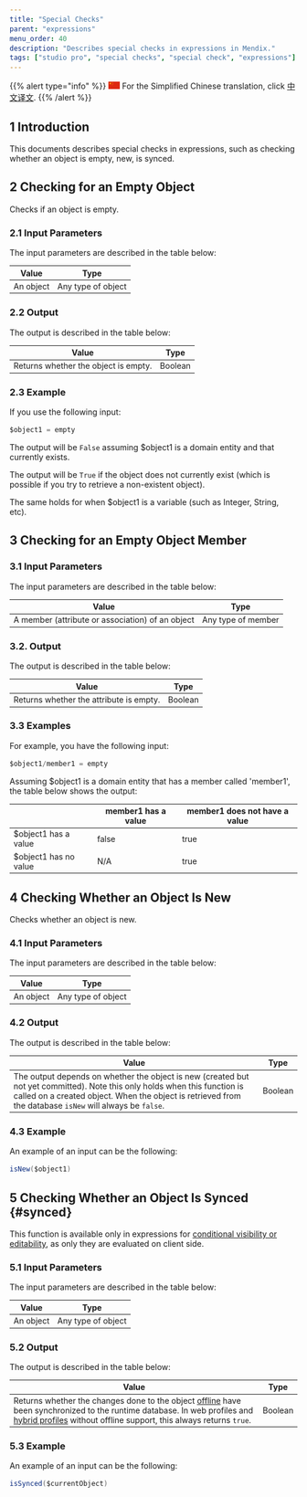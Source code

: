 ```yaml
---
title: "Special Checks"
parent: "expressions"
menu_order: 40
description: "Describes special checks in expressions in Mendix."
tags: ["studio pro", "special checks", "special check", "expressions"]
---
```


{{% alert type="info" %}}
<img src="attachments/chinese-translation/china.png" style="display: inline-block; margin: 0" /> For the Simplified Chinese translation, click [中文译文](https://cdn.mendix.tencent-cloud.com/documentation/).
{{% /alert %}}

## 1 Introduction

This documents describes special checks in expressions, such as checking whether an object is empty, new, is synced. 

## 2 Checking for an Empty Object

Checks if an object is empty. 

### 2.1 Input Parameters

The input parameters are described in the table below:

| Value     | Type               |
| --------- | ------------------ |
| An object | Any type of object |

### 2.2 Output

The output is described in the table below:

| Value                                | Type    |
| ------------------------------------ | ------- |
| Returns whether the object is empty. | Boolean |

### 2.3 Example

If you use the following input:

```java
$object1 = empty
```

The output will be `False` assuming $object1 is a domain entity and that currently exists.

The output will be `True` if the object does not currently exist (which is possible if you try to retrieve a non-existent object).

The same holds for when $object1 is a variable (such as Integer, String, etc).

## 3 Checking for an Empty Object Member

### 3.1 Input Parameters

The input parameters are described in the table below:

| Value                                            | Type               |
| ------------------------------------------------ | ------------------ |
| A member (attribute or association) of an object | Any type of member |

### 3.2. Output

The output is described in the table below:

| Value                                   | Type    |
| --------------------------------------- | ------- |
| Returns whether the attribute is empty. | Boolean |

### 3.3 Examples

For example, you have the following input:

```java
$object1/member1 = empty
```

Assuming $object1 is a domain entity that has a member called 'member1', the table below shows the output:

|   | member1 has a value | member1 does not have a value |
| --- | --- | --- |
| $object1 has a value | false | true |
| $object1 has no value | N/A | true |

## 4 Checking Whether an Object Is New<a name="new"></a>

Checks whether an object is new. 

### 4.1 Input Parameters

The input parameters are described in the table below:

| Value     | Type               |
| --------- | ------------------ |
| An object | Any type of object |

### 4.2 Output

The output is described in the table below:

| Value                                                        | Type    |
| ------------------------------------------------------------ | ------- |
| The output depends on whether the object is new (created but not yet committed). Note this only holds when this function is called on a created object. When the object is retrieved from the database `isNew` will always be `false`. | Boolean |

### 4.3 Example

An example of an input can be the following:

```java
isNew($object1)
```

## 5 Checking Whether an Object Is Synced {#synced}

This function is available only in expressions for [conditional visibility or editability](common-widget-properties), as only they are evaluated on client side.

### 5.1 Input Parameters

The input parameters are described in the table below:

| Value     | Type               |
| --------- | ------------------ |
| An object | Any type of object |

### 5.2 Output

The output is described in the table below:

| Value                                                        | Type    |
| ------------------------------------------------------------ | ------- |
| Returns whether the changes done to the object [offline](offline-first) have been synchronized to the runtime database. In web profiles and [hybrid profiles](navigation#hybrid-profiles) without offline support, this always returns `true`. | Boolean |

### 5.3 Example

An example of an input can be the following:

```java
isSynced($currentObject)
```
